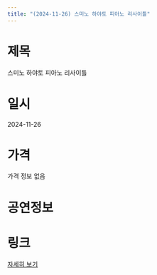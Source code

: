 ```yaml
---
title: "(2024-11-26) 스미노 하야토 피아노 리사이틀"
---
```


# 제목
스미노 하야토 피아노 리사이틀

# 일시
2024-11-26

# 가격
가격 정보 없음

# 공연정보


# 링크
[자세히 보기](https://www.sac.or.kr/site/main/show/show_view?SN=66620, "https://www.sac.or.kr/site/main/show/show_view?SN=66620")
